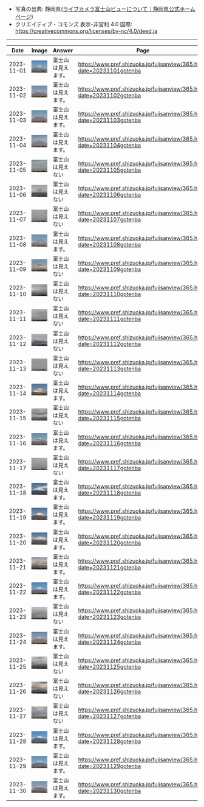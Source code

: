 - 写真の出典: 静岡県([ライブカメラ富士山ビューについて｜静岡県公式ホームページ](https://www.pref.shizuoka.jp/fujisanview/1044916.html))
- クリエイティブ・コモンズ 表示-非営利 4.0 国際: https://creativecommons.org/licenses/by-nc/4.0/deed.ja
---
| Date | Image | Answer | Page |
| --- | --- | --- | --- |
| 2023-11-01 | ![](../images/20231101.jpeg) |  富士山は見えます。  | https://www.pref.shizuoka.jp/fujisanview/365.html?date=20231101gotenba |
| 2023-11-02 | ![](../images/20231102.jpeg) |  富士山は見えます。  | https://www.pref.shizuoka.jp/fujisanview/365.html?date=20231102gotenba |
| 2023-11-03 | ![](../images/20231103.jpeg) |  富士山は見えます。  | https://www.pref.shizuoka.jp/fujisanview/365.html?date=20231103gotenba |
| 2023-11-04 | ![](../images/20231104.jpeg) |  富士山は見えます。  | https://www.pref.shizuoka.jp/fujisanview/365.html?date=20231104gotenba |
| 2023-11-05 | ![](../images/20231105.jpeg) |  富士山は見えない  | https://www.pref.shizuoka.jp/fujisanview/365.html?date=20231105gotenba |
| 2023-11-06 | ![](../images/20231106.jpeg) |  富士山は見えない  | https://www.pref.shizuoka.jp/fujisanview/365.html?date=20231106gotenba |
| 2023-11-07 | ![](../images/20231107.jpeg) |  富士山は見えない  | https://www.pref.shizuoka.jp/fujisanview/365.html?date=20231107gotenba |
| 2023-11-08 | ![](../images/20231108.jpeg) |  富士山は見えます。  | https://www.pref.shizuoka.jp/fujisanview/365.html?date=20231108gotenba |
| 2023-11-09 | ![](../images/20231109.jpeg) |  富士山は見えない  | https://www.pref.shizuoka.jp/fujisanview/365.html?date=20231109gotenba |
| 2023-11-10 | ![](../images/20231110.jpeg) |  富士山は見えない  | https://www.pref.shizuoka.jp/fujisanview/365.html?date=20231110gotenba |
| 2023-11-11 | ![](../images/20231111.jpeg) |  富士山は見えない  | https://www.pref.shizuoka.jp/fujisanview/365.html?date=20231111gotenba |
| 2023-11-12 | ![](../images/20231112.jpeg) |  富士山は見えない  | https://www.pref.shizuoka.jp/fujisanview/365.html?date=20231112gotenba |
| 2023-11-13 | ![](../images/20231113.jpeg) |  富士山は見えない  | https://www.pref.shizuoka.jp/fujisanview/365.html?date=20231113gotenba |
| 2023-11-14 | ![](../images/20231114.jpeg) |  富士山は見えます。  | https://www.pref.shizuoka.jp/fujisanview/365.html?date=20231114gotenba |
| 2023-11-15 | ![](../images/20231115.jpeg) |  富士山は見えない  | https://www.pref.shizuoka.jp/fujisanview/365.html?date=20231115gotenba |
| 2023-11-16 | ![](../images/20231116.jpeg) |  富士山は見えます。  | https://www.pref.shizuoka.jp/fujisanview/365.html?date=20231116gotenba |
| 2023-11-17 | ![](../images/20231117.jpeg) |  富士山は見えない  | https://www.pref.shizuoka.jp/fujisanview/365.html?date=20231117gotenba |
| 2023-11-18 | ![](../images/20231118.jpeg) |  富士山は見えます。  | https://www.pref.shizuoka.jp/fujisanview/365.html?date=20231118gotenba |
| 2023-11-19 | ![](../images/20231119.jpeg) |  富士山は見えます。  | https://www.pref.shizuoka.jp/fujisanview/365.html?date=20231119gotenba |
| 2023-11-20 | ![](../images/20231120.jpeg) |  富士山は見えます。  | https://www.pref.shizuoka.jp/fujisanview/365.html?date=20231120gotenba |
| 2023-11-21 | ![](../images/20231121.jpeg) |  富士山は見えます。  | https://www.pref.shizuoka.jp/fujisanview/365.html?date=20231121gotenba |
| 2023-11-22 | ![](../images/20231122.jpeg) |  富士山は見えます。  | https://www.pref.shizuoka.jp/fujisanview/365.html?date=20231122gotenba |
| 2023-11-23 | ![](../images/20231123.jpeg) |  富士山は見えない  | https://www.pref.shizuoka.jp/fujisanview/365.html?date=20231123gotenba |
| 2023-11-24 | ![](../images/20231124.jpeg) |  富士山は見えます。  | https://www.pref.shizuoka.jp/fujisanview/365.html?date=20231124gotenba |
| 2023-11-25 | ![](../images/20231125.jpeg) |  富士山は見えない  | https://www.pref.shizuoka.jp/fujisanview/365.html?date=20231125gotenba |
| 2023-11-26 | ![](../images/20231126.jpeg) |  富士山は見えない  | https://www.pref.shizuoka.jp/fujisanview/365.html?date=20231126gotenba |
| 2023-11-27 | ![](../images/20231127.jpeg) |  富士山は見えない  | https://www.pref.shizuoka.jp/fujisanview/365.html?date=20231127gotenba |
| 2023-11-28 | ![](../images/20231128.jpeg) |  富士山は見えます。  | https://www.pref.shizuoka.jp/fujisanview/365.html?date=20231128gotenba |
| 2023-11-29 | ![](../images/20231129.jpeg) |  富士山は見えます。  | https://www.pref.shizuoka.jp/fujisanview/365.html?date=20231129gotenba |
| 2023-11-30 | ![](../images/20231130.jpeg) |  富士山は見えます。  | https://www.pref.shizuoka.jp/fujisanview/365.html?date=20231130gotenba |
